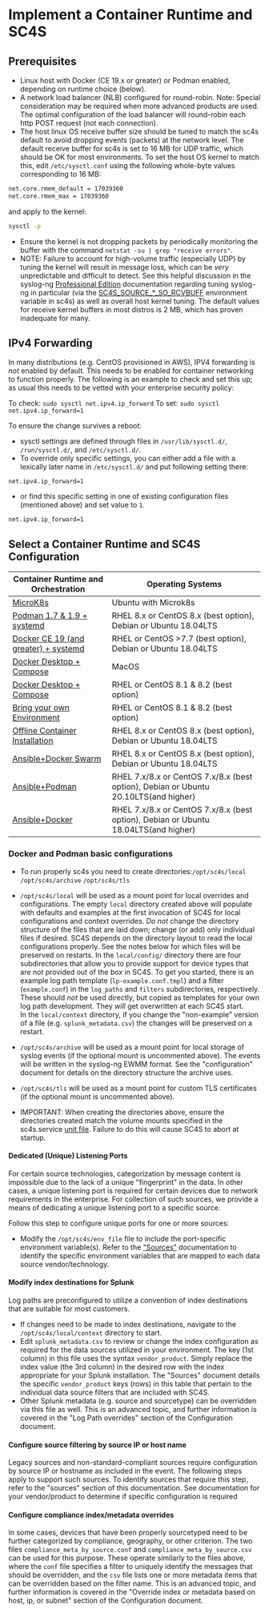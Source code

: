 
# Implement a Container Runtime and SC4S

## Prerequisites

* Linux host with Docker (CE 19.x or greater) or Podman enabled, depending on runtime choice (below).
* A network load balancer (NLB) configured for round-robin. Note: Special consideration may be required when more advanced products are used.
The optimal configuration of the load balancer will round-robin each http POST request (not each connection).
* The host linux OS receive buffer size should be tuned to match the sc4s default to avoid dropping events (packets) at the network level.
The default receive buffer for sc4s is set to 16 MB for UDP traffic, which should be OK for most environments.  To set the host OS kernel to
match this, edit `/etc/sysctl.conf` using the following whole-byte values corresponding to 16 MB:

```bash
net.core.rmem_default = 17039360
net.core.rmem_max = 17039360
```
and apply to the kernel:
```bash
sysctl -p
```
* Ensure the kernel is not dropping packets by periodically monitoring the buffer with the command
`netstat -su | grep "receive errors"`.
* NOTE: Failure to account for high-volume traffic (especially UDP) by tuning the kernel will result in message loss, which can be _very_
unpredictable and difficult to detect. See this helpful discussion in the syslog-ng
[Professional Edition](https://www.syslog-ng.com/technical-documents/doc/syslog-ng-premium-edition/7.0.10/collecting-log-messages-from-udp-sources)
documentation regarding tuning syslog-ng in particular (via the [SC4S_SOURCE_*_SO_RCVBUFF](../configuration.md#syslog-source-configuration)
environment variable in sc4s) as well as overall host kernel tuning.  The default values for receive kernel buffers in most distros is 2 MB,
which has proven inadequate for many.

## IPv4 Forwarding

In many distributions (e.g. CentOS provisioned in AWS), IPV4 forwarding is _not_ enabled by default.
This needs to be enabled for container networking to function properly.  The following is an example
to check and  set this up; as usual this needs to be vetted with your enterprise security policy:

To check:
```sudo sysctl net.ipv4.ip_forward```
To set:
```sudo sysctl net.ipv4.ip_forward=1```

To ensure the change survives a reboot: 

* sysctl settings are defined through files in ```/usr/lib/sysctl.d/```, ```/run/sysctl.d/```, and ```/etc/sysctl.d/```. 
* To override only specific settings, you can either add a file with a lexically later name in ```/etc/sysctl.d/``` and put following setting there:
```
net.ipv4.ip_forward=1
```
* or find this specific setting in one of existing configuration files (mentioned above) and set value to ```1```.

```
net.ipv4.ip_forward=1
```
## Select a Container Runtime and SC4S Configuration

| Container Runtime and Orchestration                               | Operating Systems                                                                   |
|-------------------------------------------------------------------|-------------------------------------------------------------------------------------|
| [MicroK8s](k8s-microk8s.md)                                       | Ubuntu with Microk8s                                                                |
| [Podman 1.7 & 1.9 + systemd](podman-systemd-general.md)           | RHEL 8.x or CentOS 8.x (best option), Debian or Ubuntu 18.04LTS                     |
| [Docker CE 19 (and greater) + systemd](docker-systemd-general.md) | RHEL or CentOS >7.7 (best option), Debian or Ubuntu 18.04LTS                        |
| [Docker Desktop + Compose](docker-compose-MacOS.md)               | MacOS                                                                               |
| [Docker Desktop + Compose](docker-compose.md)                     | RHEL or CentOS 8.1 & 8.2 (best option)                                              |
| [Bring your own Environment](byoe-rhel8.md)                       | RHEL or CentOS 8.1 & 8.2 (best option)                                              |
| [Offline Container Installation](docker-podman-offline.md)        | RHEL 8.x or CentOS 8.x (best option), Debian or Ubuntu 18.04LTS                     |
| [Ansible+Docker Swarm](ansible-docker-swarm.md)                   | RHEL 8.x or CentOS 8.x (best option), Debian or Ubuntu 18.04LTS                     |
| [Ansible+Podman](ansible-docker-swarm.md)                         | RHEL 7.x/8.x or CentOS 7.x/8.x (best option), Debian or Ubuntu 20.10LTS(and higher) |
| [Ansible+Docker](ansible-docker-swarm.md)                         | RHEL 7.x/8.x or CentOS 7.x/8.x (best option), Debian or Ubuntu 18.04LTS(and higher) |


### Docker and Podman basic configurations
* To run properly sc4s you need to create directories:`/opt/sc4s/local` `/opt/sc4s/archive` `/opt/sc4s/tls`
* `/opt/sc4s/local` will be used as a mount point for local overrides and configurations.
The empty `local` directory created above will populate with defaults and examples at the first invocation
of SC4S for local configurations and context overrides. _Do not_ change the directory structure of
the files that are laid down; change (or add) only individual files if desired.  SC4S depends on the directory layout
to read the local configurations properly.  See the notes below for which files will be preserved on restarts.
In the `local/config/` directory there are four subdirectories that allow you to provide support for device types
that are not provided out of the box in SC4S.  To get you started, there is an example log path template (`lp-example.conf.tmpl`)
and a filter (`example.conf`) in the `log_paths` and `filters` subdirectories, respectively.  These should _not_ be used directly,
but copied as templates for your own log path development.  They _will_ get overwritten at each SC4S start.  
In the `local/context` directory, if you change the "non-example" version of a file (e.g. `splunk_metadata.csv`) the changes
will be preserved on a restart.

* `/opt/sc4s/archive` will be used as a mount point for local storage of syslog events
(if the optional mount is uncommented above).  The events will be written in the syslog-ng EWMM format. See the "configuration"
document for details on the directory structure the archive uses.

* `/opt/sc4s/tls` will be used as a mount point for custom TLS certificates
(if the optional mount is uncommented above).

* IMPORTANT:  When creating the directories above, ensure the directories created match the volume mounts specified in the
sc4s.service [unit file](podman-systemd-general.md#unit-file).  Failure to do this will cause SC4S to abort at startup.


#### Dedicated (Unique) Listening Ports

For certain source technologies, categorization by message content is impossible due to the lack of a unique "fingerprint" in
the data.  In other cases, a unique listening port is required for certain devices due to network requirements in the enterprise.
For collection of such sources, we provide a means of dedicating a unique listening port to a specific source.

Follow this step to configure unique ports for one or more sources:

* Modify the `/opt/sc4s/env_file` file to include the port-specific environment variable(s). Refer to the ["Sources"](../sources/index.md)
documentation to identify the specific environment variables that are mapped to each data source vendor/technology.

#### Modify index destinations for Splunk

Log paths are preconfigured to utilize a convention of index destinations that are suitable for most customers.

* If changes need to be made to index destinations, navigate to the `/opt/sc4s/local/context` directory to start.
* Edit `splunk_metadata.csv` to review or change the index configuration as required for the data sources utilized in your
environment. The key (1st column) in this file uses the syntax `vendor_product`.  Simply replace the index value (the 3rd column) in the
desired row with the index appropriate for your Splunk installation. The "Sources" document details the specific `vendor_product` keys (rows)
in this table that pertain to the individual data source filters that are included with SC4S.
* Other Splunk metadata (e.g. source and sourcetype) can be overridden via this file as well.  This is an advanced topic, and further
information is covered in the "Log Path overrides" section of the Configuration document.

#### Configure source filtering by source IP or host name

Legacy sources and non-standard-compliant sources require configuration by source IP or hostname as included in the event. The following steps
apply to support such sources. To identify sources that require this step, refer to the "sources" section of this documentation. See documentation
for your vendor/product to determine if specific configuration is required

#### Configure compliance index/metadata overrides

In some cases, devices that have been properly sourcetyped need to be further categorized by compliance, geography, or other criterion.
The two files `compliance_meta_by_source.conf` and `compliance_meta_by_source.csv` can be used for this purpose.  These operate similarly to
the files above, where the `conf` file specifies a filter to uniquely identify the messages that should be overridden, and the `csv` file
lists one or more metadata items that can be overridden based on the filter name.  This is an advanced topic, and further information is
covered in the "Override index or metadata based on host, ip, or subnet" section of the Configuration document.

